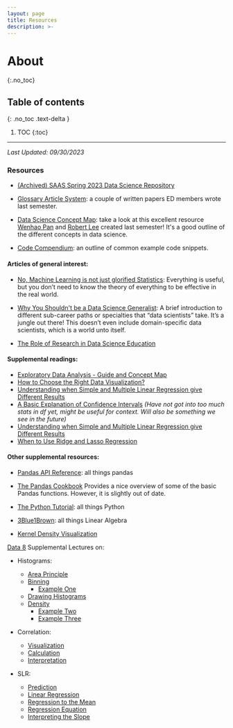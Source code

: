 ```yaml
---
layout: page
title: Resources
description: >-
---
```


# About
{:.no_toc}

## Table of contents
{: .no_toc .text-delta }

1. TOC
{:toc}

---

*Last Updated: 09/30/2023*

### Resources

- [(Archived) SAAS Spring 2023 Data Science Repository](https://www.notion.so/SAAS-Data-Science-Repository-32fb3a865c1d4c56bd45105cfc4e102c?pvs=4)

- [Glossary Article System](https://www.notion.so/Glossary-173b454542e4455983777bd2fa564289?pvs=4): a couple of written papers ED members wrote last semester.
- [Data Science Concept Map](https://www.notion.so/Robert-Notes-7a31e549867c4bd8acfccd08a099c3ca?pvs=4): take a look at this excellent resource [Wenhao Pan](wenhao1102@berkeley.edu) and [Robert Lee](robertdylee@berkeley.edu) created last semester! It's a good outline of the different concepts in data science.
- [Code Compendium](https://www.notion.so/Code-Compendium-619d1885a3d84ca2bfd1c34d43ab5f51?pvs=4): an outline of common example code snippets.

#### Articles of general interest:

- [No, Machine Learning is not just glorified Statistics](https://towardsdatascience.com/no-machine-learning-is-not-just-glorified-statistics-26d3952234e3):
  Everything is useful, but you don’t need to know the theory of everything to be effective in the real world.

- [Why You Shouldn't be a Data Science Generalist](https://towardsdatascience.com/why-you-shouldnt-be-a-data-science-generalist-f69ea37cdd2c):
  A brief introduction to different sub-career paths or specialties that “data scientists” take. It’s a jungle out there! This doesn’t even include domain-specific data scientists, which is a world unto itself.

- [The Role of Research in Data Science Education](https://hdsr.mitpress.mit.edu/pub/sa5htffr/release/1)

#### Supplemental readings:

- [Exploratory Data Analysis - Guide and Concept Map](https://datascienceguide.github.io/exploratory-data-analysis)
- [How to Choose the Right Data Visualization?](https://chartio.com/learn/charts/how-to-choose-data-visualization/)
- [Understanding when Simple and Multiple Linear Regression give Different Results](https://towardsdatascience.com/understanding-when-simple-and-multiple-linear-regression-give-different-results-7cf6c787766c)
- [A Basic Explanation of Confidence Intervals](https://www.census.gov/programs-surveys/saipe/guidance/confidence-intervals.html)
  *(Have not got into too much stats in df yet, might be useful for context. Will also be something we see in the future)*
- [Understanding when Simple and Multiple Linear Regression give Different Results](https://towardsdatascience.com/understanding-when-simple-and-multiple-linear-regression-give-different-results-7cf6c787766c)
- [When to Use Ridge and Lasso Regression](https://www.statology.org/when-to-use-ridge-lasso-regression/)

#### Other supplemental resources:

- [Pandas API Reference](https://pandas.pydata.org/pandas-docs/stable/reference/index.html): all things pandas

- [The Pandas Cookbook](http://nbviewer.jupyter.org/github/jvns/pandas-cookbook/tree/master/cookbook/)
  Provides a nice overview of some of the basic Pandas functions. However, it is slightly out of date.

- [The Python Tutorial](https://docs.python.org/3.5/tutorial/): all things Python


- [3Blue1Brown](https://www.3blue1brown.com/topics/linear-algebra): all things Linear Algebra

- [Kernel Density Visualization](https://mathisonian.github.io/kde/)
  

[Data 8](http://www.data8.org/) Supplemental Lectures on:
- Histograms:
    - [Area Principle](https://youtu.be/qEYz6D0MKq8)
    - [Binning](https://youtu.be/kREoWbByNZs)
        - [Example One](https://youtu.be/vz5VLqrw-tA)
    - [Drawing Histograms](https://youtu.be/xPv7VNSBJZQ)
    - [Density](https://youtu.be/F8Pv0DWqPls)
        - [Example Two](https://youtu.be/ZwvovAbWUyY)
        - [Example Three](https://youtu.be/Jl5fNPkEcDI)

- Correlation:
  - [Visualization](https://youtu.be/k9-rzXYH11Q)
  - [Calculation](https://youtu.be/uBN0NyAb8GU)
  - [Interpretation](https://youtu.be/-n8LgiYXoXU)

- SLR:
  - [Prediction](https://youtu.be/ojod4DTcFdA)
  - [Linear Regression](https://youtu.be/DS95QoflalM)
  - [Regression to the Mean](https://youtu.be/1-5HJ4cGhBI)
  - [Regression Equation](https://youtu.be/0FR1WREFMb4)
  - [Interpreting the Slope](https://youtu.be/Vf2f50AHPGc)
  

